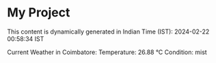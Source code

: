 # My Project

This content is dynamically generated in Indian Time (IST): 2024-02-22 00:58:34 IST


Current Weather in Coimbatore:
Temperature: 26.88 °C
Condition: mist
